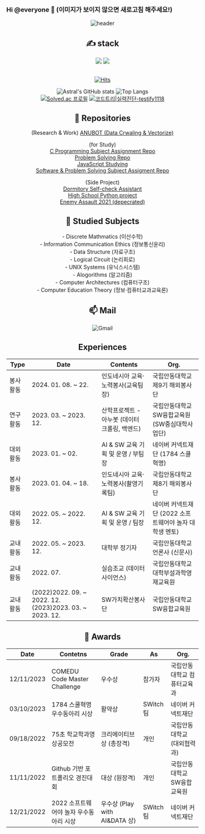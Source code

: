 ### Hi @everyone 👋 (이미지가 보이지 않으면 새로고침 해주세요!)

<div align=center>
 
![header](https://capsule-render.vercel.app/api?type=waving&color=auto&height=300&section=header&text=Testify&fontSize=90&animation=fadeIn&fontAlignY=38&desc=To%20be%20the%20Nice%20%Teacher&descAlignY=60&descAlign=62)
 
<div align=center><h2>✍ stack </h2></div>
<img src="https://img.shields.io/badge/C-A8B9CC?style=for-the-badge&logo=c&logoColor=white">
<img src="https://img.shields.io/badge/Python-3776AB?style=for-the-badge&logo=Python&logoColor=black">

<div align=center><h2></h2></div>
 
[![Hits](https://hits.seeyoufarm.com/api/count/incr/badge.svg?url=https%3A%2F%2Fgithub.com%2FAstralEUD&count_bg=%2379C83D&title_bg=%23555555&icon=&icon_color=%23E7E7E7&title=hits&edge_flat=false)](https://hits.seeyoufarm.com)
 
![Astral's GitHub stats](http://github-readme-stats-astraleud.vercel.app/api?username=AstralEUD&count_private=true)
![Top Langs](http://github-readme-stats-astraleud.vercel.app/api/top-langs/?username=AstralEUD&layout=compact) <br/>
[![Solved.ac 프로필](http://mazassumnida.wtf/api/v2/generate_badge?boj=testify1118)](https://solved.ac/testify1118)
[![코드트리|실력진단-testify1118](https://banner.codetree.ai/v1/banner/testify1118)](https://www.codetree.ai/profiles/testify1118)
<br>

<div align=center><h2>💬 Repositories </h2></div>

(Research & Work)
[ANUBOT (Data Crwaling & Vectorize)](https://github.com/ANU-CE/anubot-data-crawling) <br/>

 (for Study) <br/>
[C Programming Subject Assignment Repo](https://github.com/AstralEUD/C-Programming-Practice) <br/>
[Problem Solving Repo](https://github.com/AstralEUD/Bakjoon-practice)<br/>
[JavaScript Studying](https://github.com/AstralEUD/js-study) <br/>
[Software & Problem Solving Subject Assigment Repo](https://github.com/AstralEUD/Software-and-Problem-Solving-Subject)<br/>
 
 (Side Project)<br/>
[Dormitory Self-check Assistant](https://github.com/AstralEUD/anu_dorm_selfcheck) <br/>
[High School Python project](https://github.com/AstralEUD/High_schhol_pythons) <br/>
[Enemy Assault 2021 (depecrated)](https://github.com/AstralEUD/Enemy-Assault-2021) <br/>


<div align=center><h2>📝 Studied Subjects </h2></div>
 - Discrete Mathmatics (이산수학) <br/>
 - Information Communication Ethics (정보통신윤리) <br/>
 - Data Structure (자료구조) <br/>
 - Logical Circuit (논리회로) <br/>
 - UNIX Systems (유닉스시스템) <br/>
 - Alogorithms (알고리즘) <br/>
 - Computer Architectures (컴퓨터구조) <br/>
 - Computer Education Theory (정보·컴퓨터교과교육론) <br/>
 
 <div align=center><h2>📫 Mail </h2></div>
 
![Gmail](https://img.shields.io/badge/Gmail-d14836?style=flat-square&logo=Gmail&logoColor=white&link=mailto:testify1118@gmail.com")

 <!-- Table https://www.tablesgenerator.com/markdown_tables -->
 <!--| 교내활동 | 2023. 03. ~        | 산학프로젝트 (아누봇) 보조연구원 | 국립안동대학교 SW융합교육원 |-->
<div align=center><h2>Experiences </h2></div>
 
| Type               | Date                  | Contents                                 | Org.                                  |
|--------------------|-----------------------|------------------------------------------|---------------------------------------|
| 봉사활동          | 2024. 01. 08. ~ 22.    | 인도네시아 교육·노력봉사(교육팀장)       | 국립안동대학교 제9기 해외봉사단              |
| 연구활동     | 2023. 03. ~    2023. 12.       | 산학프로젝트 - 아누봇 (데이터 크롤링, 백엔드)               | 국립안동대학교 SW융합교육원 (SW중심대학사업단)                  |
| 대외활동 | 2023. 01. ~  02.        | AI & SW 교육 기획 및 운영 / 부팀장 | 네이버 커넥트재단 (1784 스쿨혁명)|
| 봉사활동          | 2023. 01. 04. ~ 18.   | 인도네시아 교육·노력봉사(촬영기록팀)       | 국립안동대학교 제8기 해외봉사단              |
| 대외활동 | 2022. 05. ~ 2022. 12. | AI & SW 교육 기획 및 운영 / 팀장| 네이버 커넥트재단 (2022 소프트웨어야 놀자 대학생 멘토)|
| 교내활동     | 2022. 05. ~ 2023. 12.          | 대학부 정기자               | 국립안동대학교 언론사 (신문사)                  |
| 교내활동     | 2022. 07.             | 실습조교 (데이터사이언스)                     | 국립안동대학교 대학부설과학영재교육원 |
| 교내활동     | (2022)2022. 09. ~ 2022. 12. (2023)2023. 03. ~ 2023. 12. | SW가치확산봉사단               | 국립안동대학교 SW융합교육원            |


 
 <div align=center><h2>🥇 Awards </h2></div>
 
 | Date       | Contetns                                          | Grade                                 | As                         | Org.                             |
|------------|---------------------------------------------------|---------------------------------------|----------------------------|----------------------------------|
| 12/11/2023 | COMEDU Code Master Challenge    | 우수상                    | 참가자           | 국립안동대학교 컴퓨터교육과         |
| 03/10/2023 | 1784 스쿨혁명 우수동아리 시상    | 활약상                    | SWitch팀           | 네이버 커넥트재단         |
| 09/18/2022 | 75초 학교학과영상공모전 | 크리에이티브상 (총장격)         | 개인 | 국립안동대학교 (대외협력과)                             |
| 11/11/2022 | Github 기반 포트폴리오 경진대회                 | 대상 (원장격) | 개인                   | 국립안동대학교 SW융합교육원 |
| 12/21/2022 | 2022 소프트웨어야 놀자 우수동아리 시상                | 우수상 (Play with AI&DATA 상)  | SWitch팀           | 네이버 커넥트재단   |

<!-- Special Thx to HarimKang, for the table contents -->
